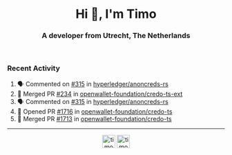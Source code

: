 <h1 align="center">Hi 👋, I'm Timo</h1>
<h3 align="center">A developer from Utrecht, The Netherlands</h3>
<br/>
<!-- https://github.com/rahuldkjain/github-profile-readme-generator --!>

<!--  <p align="left"><img src="https://github-readme-stats.vercel.app/api?username=timoglastra&show_icons=true&count_private=true&" alt="timoglastra" /></p> --!>

<!--
Github language stats
<p align="left"><img src="https://github-readme-stats.vercel.app/api/top-langs/?username=timoglastra&layout=compact" alt="timoglastra" /><p>
-->

<!-- Codestats language stats -->
<!-- <p align="left"><img src="https://codestats-readme.vercel.app/api/top-langs/?username=timoglastra&layout=compact&language_count=12" alt="timoglastra" /><p>    --!>
  
<h3>Recent Activity</h3>

<!--START_SECTION:activity-->
1. 🗣 Commented on [#315](https://github.com/hyperledger/anoncreds-rs/issues/315#issuecomment-1917378680) in [hyperledger/anoncreds-rs](https://github.com/hyperledger/anoncreds-rs)
2. 🎉 Merged PR [#234](https://github.com/openwallet-foundation/credo-ts-ext/pull/234) in [openwallet-foundation/credo-ts-ext](https://github.com/openwallet-foundation/credo-ts-ext)
3. 🗣 Commented on [#315](https://github.com/hyperledger/anoncreds-rs/issues/315#issuecomment-1917194020) in [hyperledger/anoncreds-rs](https://github.com/hyperledger/anoncreds-rs)
4. 💪 Opened PR [#1716](https://github.com/openwallet-foundation/credo-ts/pull/1716) in [openwallet-foundation/credo-ts](https://github.com/openwallet-foundation/credo-ts)
5. 🎉 Merged PR [#1713](https://github.com/openwallet-foundation/credo-ts/pull/1713) in [openwallet-foundation/credo-ts](https://github.com/openwallet-foundation/credo-ts)
<!--END_SECTION:activity-->

---

<p align="center">
<a href="https://twitter.com/timoglastra" target="blank"><img align="center" src="https://cdn.jsdelivr.net/npm/simple-icons@3.0.1/icons/twitter.svg" alt="timoglastra" height="30" width="30" /></a>
<a href="https://linkedin.com/in/timoglastra" target="blank"><img align="center" src="https://cdn.jsdelivr.net/npm/simple-icons@3.0.1/icons/linkedin.svg" alt="timoglastra" height="30" width="30" /></a>
</p>



